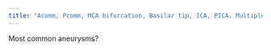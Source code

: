 ```yaml
---
title: "Acomm, Pcomm, MCA bifurcation, Basilar tip, ICA, PICA. Multiple 20-30%"
---
```

Most common aneurysms?

